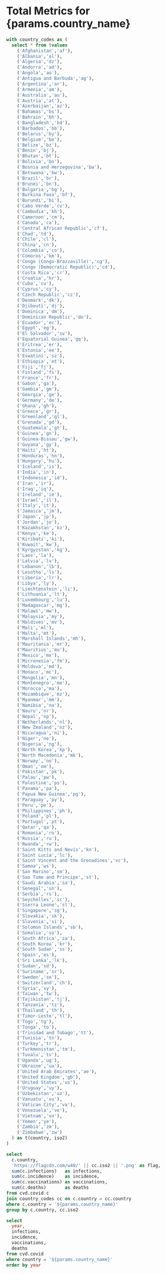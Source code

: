 
#  Total Metrics for {params.country_name}

```sql country_summary
with country_codes as (
  select * from (values
    ('Afghanistan','af'),
    ('Albania','al'),
    ('Algeria','dz'),
    ('Andorra','ad'),
    ('Angola','ao'),
    ('Antigua and Barbuda','ag'),
    ('Argentina','ar'),
    ('Armenia','am'),
    ('Australia','au'),
    ('Austria','at'),
    ('Azerbaijan','az'),
    ('Bahamas','bs'),
    ('Bahrain','bh'),
    ('Bangladesh','bd'),
    ('Barbados','bb'),
    ('Belarus','by'),
    ('Belgium','be'),
    ('Belize','bz'),
    ('Benin','bj'),
    ('Bhutan','bt'),
    ('Bolivia','bo'),
    ('Bosnia and Herzegovina','ba'),
    ('Botswana','bw'),
    ('Brazil','br'),
    ('Brunei','bn'),
    ('Bulgaria','bg'),
    ('Burkina Faso','bf'),
    ('Burundi','bi'),
    ('Cabo Verde','cv'),
    ('Cambodia','kh'),
    ('Cameroon','cm'),
    ('Canada','ca'),
    ('Central African Republic','cf'),
    ('Chad','td'),
    ('Chile','cl'),
    ('China','cn'),
    ('Colombia','co'),
    ('Comoros','km'),
    ('Congo (Congo-Brazzaville)','cg'),
    ('Congo (Democratic Republic)','cd'),
    ('Costa Rica','cr'),
    ('Croatia','hr'),
    ('Cuba','cu'),
    ('Cyprus','cy'),
    ('Czech Republic','cz'),
    ('Denmark','dk'),
    ('Djibouti','dj'),
    ('Dominica','dm'),
    ('Dominican Republic','do'),
    ('Ecuador','ec'),
    ('Egypt','eg'),
    ('El Salvador','sv'),
    ('Equatorial Guinea','gq'),
    ('Eritrea','er'),
    ('Estonia','ee'),
    ('Eswatini','sz'),
    ('Ethiopia','et'),
    ('Fiji','fj'),
    ('Finland','fi'),
    ('France','fr'),
    ('Gabon','ga'),
    ('Gambia','gm'),
    ('Georgia','ge'),
    ('Germany','de'),
    ('Ghana','gh'),
    ('Greece','gr'),
    ('Greenland','gl'),
    ('Grenada','gd'),
    ('Guatemala','gt'),
    ('Guinea','gn'),
    ('Guinea-Bissau','gw'),
    ('Guyana','gy'),
    ('Haiti','ht'),
    ('Honduras','hn'),
    ('Hungary','hu'),
    ('Iceland','is'),
    ('India','in'),
    ('Indonesia','id'),
    ('Iran','ir'),
    ('Iraq','iq'),
    ('Ireland','ie'),
    ('Israel','il'),
    ('Italy','it'),
    ('Jamaica','jm'),
    ('Japan','jp'),
    ('Jordan','jo'),
    ('Kazakhstan','kz'),
    ('Kenya','ke'),
    ('Kiribati','ki'),
    ('Kuwait','kw'),
    ('Kyrgyzstan','kg'),
    ('Laos','la'),
    ('Latvia','lv'),
    ('Lebanon','lb'),
    ('Lesotho','ls'),
    ('Liberia','lr'),
    ('Libya','ly'),
    ('Liechtenstein','li'),
    ('Lithuania','lt'),
    ('Luxembourg','lu'),
    ('Madagascar','mg'),
    ('Malawi','mw'),
    ('Malaysia','my'),
    ('Maldives','mv'),
    ('Mali','ml'),
    ('Malta','mt'),
    ('Marshall Islands','mh'),
    ('Mauritania','mr'),
    ('Mauritius','mu'),
    ('Mexico','mx'),
    ('Micronesia','fm'),
    ('Moldova','md'),
    ('Monaco','mc'),
    ('Mongolia','mn'),
    ('Montenegro','me'),
    ('Morocco','ma'),
    ('Mozambique','mz'),
    ('Myanmar','mm'),
    ('Namibia','na'),
    ('Nauru','nr'),
    ('Nepal','np'),
    ('Netherlands','nl'),
    ('New Zealand','nz'),
    ('Nicaragua','ni'),
    ('Niger','ne'),
    ('Nigeria','ng'),
    ('North Korea','kp'),
    ('North Macedonia','mk'),
    ('Norway','no'),
    ('Oman','om'),
    ('Pakistan','pk'),
    ('Palau','pw'),
    ('Palestine','ps'),
    ('Panama','pa'),
    ('Papua New Guinea','pg'),
    ('Paraguay','py'),
    ('Peru','pe'),
    ('Philippines','ph'),
    ('Poland','pl'),
    ('Portugal','pt'),
    ('Qatar','qa'),
    ('Romania','ro'),
    ('Russia','ru'),
    ('Rwanda','rw'),
    ('Saint Kitts and Nevis','kn'),
    ('Saint Lucia','lc'),
    ('Saint Vincent and the Grenadines','vc'),
    ('Samoa','ws'),
    ('San Marino','sm'),
    ('Sao Tome and Principe','st'),
    ('Saudi Arabia','sa'),
    ('Senegal','sn'),
    ('Serbia','rs'),
    ('Seychelles','sc'),
    ('Sierra Leone','sl'),
    ('Singapore','sg'),
    ('Slovakia','sk'),
    ('Slovenia','si'),
    ('Solomon Islands','sb'),
    ('Somalia','so'),
    ('South Africa','za'),
    ('South Korea','kr'),
    ('South Sudan','ss'),
    ('Spain','es'),
    ('Sri Lanka','lk'),
    ('Sudan','sd'),
    ('Suriname','sr'),
    ('Sweden','se'),
    ('Switzerland','ch'),
    ('Syria','sy'),
    ('Taiwan','tw'),
    ('Tajikistan','tj'),
    ('Tanzania','tz'),
    ('Thailand','th'),
    ('Timor-Leste','tl'),
    ('Togo','tg'),
    ('Tonga','to'),
    ('Trinidad and Tobago','tt'),
    ('Tunisia','tn'),
    ('Turkey','tr'),
    ('Turkmenistan','tm'),
    ('Tuvalu','tv'),
    ('Uganda','ug'),
    ('Ukraine','ua'),
    ('United Arab Emirates','ae'),
    ('United Kingdom','gb'),
    ('United States','us'),
    ('Uruguay','uy'),
    ('Uzbekistan','uz'),
    ('Vanuatu','vu'),
    ('Vatican City','va'),
    ('Venezuela','ve'),
    ('Vietnam','vn'),
    ('Yemen','ye'),
    ('Zambia','zm'),
    ('Zimbabwe','zw')
  ) as t(country, iso2)
)

select
  c.country,
  'https://flagcdn.com/w40/' || cc.iso2 || '.png' as flag,
  sum(c.infections)   as infections,
  sum(c.incidence)    as incidence,
  sum(c.vaccinations) as vaccinations,
  sum(c.deaths)       as deaths
from cvd.covid c
join country_codes cc on c.country = cc.country
where c.country = '${params.country_name}'
group by c.country, cc.iso2
```

<DataTable data={country_summary}>
  <Column id=flag contentType=image height=30px align=center />
  <Column id=country title="Country" />
  <Column id=infections title="Infections" />
  <Column id=incidence title="Incidence" />
  <Column id=vaccinations title="Vaccinations" />
  <Column id=deaths title="Deaths" />
</DataTable>



```sql country_data
select
  year,
  infections,
  incidence,
  vaccinations,
  deaths
from cvd.covid
where country = '${params.country_name}'
order by year
```


<Grid columns=2>
  <LineChart 
    data={country_data} 
    x="year" 
    y="infections" 
    title="Infections in {params.country_name} yearly" />

  <LineChart 
    data={country_data} 
    x="year" 
    y="incidence" 
    title="Incidence in {params.country_name} yearly" />

  <LineChart 
    data={country_data} 
    x="year" 
    y="vaccinations" 
    title="Vaccinations in {params.country_name} yearly" />

  <LineChart 
    data={country_data} 
    x="year" 
    y="deaths" 
    title="Deaths in {params.country_name} Yearly" />
</Grid>